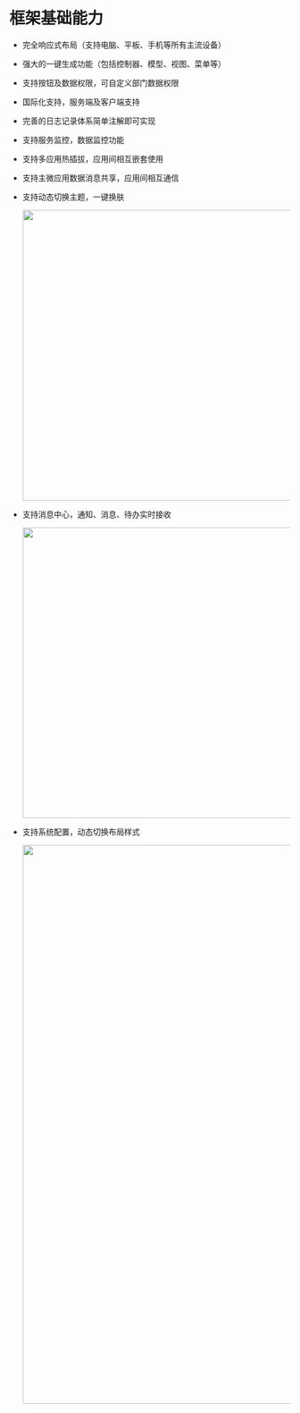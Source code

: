 # 框架基础能力

- 完全响应式布局（支持电脑、平板、手机等所有主流设备）
- 强大的一键生成功能（包括控制器、模型、视图、菜单等）
- 支持按钮及数据权限，可自定义部门数据权限
- 国际化支持，服务端及客户端支持
- 完善的日志记录体系简单注解即可实现
- 支持服务监控，数据监控功能
- 支持多应用热插拔，应用间相互嵌套使用
- 支持主微应用数据消息共享，应用间相互通信
- 支持动态切换主题，一键换肤  

    <img src="https://flyfedx.github.io/framework-docs/images/framework-base/theme.png"  width="520">
- 支持消息中心，通知、消息、待办实时接收  

  <img src="https://flyfedx.github.io/framework-docs/images/framework-base/notice.jpg"  width="520">
- 支持系统配置，动态切换布局样式  

  <img src="https://flyfedx.github.io/framework-docs/images/framework-base/framework2.jpg"  width="1000">
